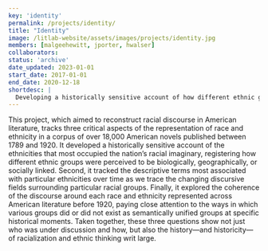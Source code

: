 ```yaml
---
key: 'identity'
permalink: /projects/identity/
title: "Identity"
image: /litlab-website/assets/images/projects/identity.jpg
members: [malgeehewitt, jporter, hwalser]
collaborators:
status: 'archive'
date_updated: 2023-01-01
start_date: 2017-01-01
end_date: 2020-12-18
shortdesc: |
  Developing a historically sensitive account of how different ethnic groups occupied the US racial imaginary
---
```


This project, which aimed to reconstruct racial discourse in American literature, tracks three critical aspects of the representation of race and ethnicity in a corpus of over 18,000 American novels published between 1789 and 1920. It developed a historically sensitive account of the ethnicities that most occupied the nation’s racial imaginary, registering how different ethnic groups were perceived to be biologically, geographically, or socially linked. Second, it tracked the descriptive terms most associated with particular ethnicities over time as we trace the changing discursive fields surrounding particular racial groups. Finally, it explored the coherence of the discourse around each race and ethnicity represented across American literature before 1920, paying close attention to the ways in which various groups did or did not exist as semantically unified groups at specific historical moments. Taken together, these three questions show not just who was under discussion and how, but also the history—and historicity—of racialization and ethnic thinking writ large.